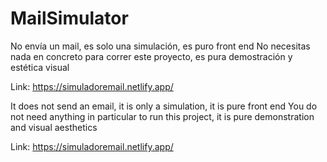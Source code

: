 # MailSimulator
No envía un mail, es solo una simulación, es puro front end
No necesitas nada en concreto para correr este proyecto, es pura demostración y estética visual

Link: https://simuladoremail.netlify.app/

It does not send an email, it is only a simulation, it is pure front end
You do not need anything in particular to run this project, it is pure demonstration and visual aesthetics

Link: https://simuladoremail.netlify.app/
